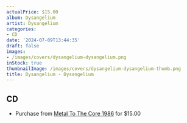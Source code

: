 ```yaml
---
actualPrice: $15.00
album: Dysangelium
artist: Dysangelium
categories:
- CD
date: '2024-07-09T13:44:35'
draft: false
images:
- /images/covers/dysangelium-dysangelium.png
inStock: true
thumbnailImage: /images/covers/dysangelium-dysangelium-thumb.png
title: Dysangelium - Dysangelium
---
```


## CD
* Purchase from [Metal To The Core 1986](https://metaltothecore1986.com/shop/dysangelium-dysangelium-double-cd/) for $15.00
